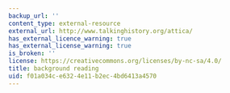 ```yaml
---
backup_url: ''
content_type: external-resource
external_url: http://www.talkinghistory.org/attica/
has_external_licence_warning: true
has_external_license_warning: true
is_broken: ''
license: https://creativecommons.org/licenses/by-nc-sa/4.0/
title: background reading
uid: f01a034c-e632-4e11-b2ec-4bd6413a4570
---
```

